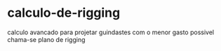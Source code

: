 # calculo-de-rigging
calculo avancado para projetar guindastes com o menor gasto possivel chama-se plano de rigging
